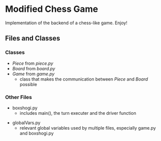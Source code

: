 # Modified Chess Game

Implementation of the backend of a chess-like game. Enjoy!

## Files and Classes

### Classes
- _Piece_ from _piece.py_ <!--- ;(given by Box [slightly modified])--->
- _Board_ from _board.py_ <!---;(given by Box [slightly modified]) --->
- _Game_ from _game.py_
	- class that makes the communication between _Piece_ and _Board_ possible

### Other Files
- boxshogi.py
	- includes main(), the turn executer and the driver function
<!---
;- utils.py (given by Box)
;	- includes a file parser for test cases given by box
;- cases (given by Box)
;	- test cases
--->
- globalVars.py
	- relevant global variables used by multiple files, especially game.py and boxshogi.py

<!---
;## How to Run the Code
;1. Download .zip file, and open it. 
;2. cd to the file created when zip was opened.
;3. Run the command: ./test-runner-mac
--->
